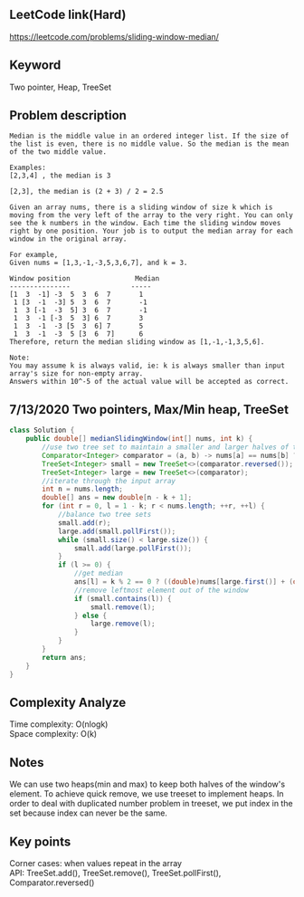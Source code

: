 ## LeetCode link(Hard)
https://leetcode.com/problems/sliding-window-median/

## Keyword
Two pointer, Heap, TreeSet

## Problem description
```
Median is the middle value in an ordered integer list. If the size of the list is even, there is no middle value. So the median is the mean of the two middle value.

Examples:
[2,3,4] , the median is 3

[2,3], the median is (2 + 3) / 2 = 2.5

Given an array nums, there is a sliding window of size k which is moving from the very left of the array to the very right. You can only see the k numbers in the window. Each time the sliding window moves right by one position. Your job is to output the median array for each window in the original array.

For example,
Given nums = [1,3,-1,-3,5,3,6,7], and k = 3.

Window position                Median
---------------               -----
[1  3  -1] -3  5  3  6  7       1
 1 [3  -1  -3] 5  3  6  7       -1
 1  3 [-1  -3  5] 3  6  7       -1
 1  3  -1 [-3  5  3] 6  7       3
 1  3  -1  -3 [5  3  6] 7       5
 1  3  -1  -3  5 [3  6  7]      6
Therefore, return the median sliding window as [1,-1,-1,3,5,6].

Note:
You may assume k is always valid, ie: k is always smaller than input array's size for non-empty array.
Answers within 10^-5 of the actual value will be accepted as correct.
```
## 7/13/2020 Two pointers, Max/Min heap, TreeSet

```java
class Solution {
    public double[] medianSlidingWindow(int[] nums, int k) {
        //use two tree set to maintain a smaller and larger halves of the window elements, keep every element distinct by using index in the set
        Comparator<Integer> comparator = (a, b) -> nums[a] == nums[b] ? a - b : Integer.compare(nums[a], nums[b]);
        TreeSet<Integer> small = new TreeSet<>(comparator.reversed());
        TreeSet<Integer> large = new TreeSet<>(comparator);
        //iterate through the input array
        int n = nums.length;
        double[] ans = new double[n - k + 1];
        for (int r = 0, l = 1 - k; r < nums.length; ++r, ++l) {
            //balance two tree sets
            small.add(r);
            large.add(small.pollFirst());
            while (small.size() < large.size()) {
                small.add(large.pollFirst());
            }
            if (l >= 0) {
                //get median
                ans[l] = k % 2 == 0 ? ((double)nums[large.first()] + (double)nums[small.first()]) / 2 : nums[small.first()];
                //remove leftmost element out of the window
                if (small.contains(l)) {
                    small.remove(l);
                } else {
                    large.remove(l);
                }
            }
        }
        return ans;
    }
}
```

## Complexity Analyze
Time complexity: O(nlogk)\
Space complexity: O(k)

## Notes
We can use two heaps(min and max) to keep both halves of the window's element. To achieve quick remove, we use treeset to implement heaps. In order to deal with duplicated number problem in treeset, we put index in the set because index can never be the same.

## Key points
Corner cases: when values repeat in the array\
API: TreeSet.add(), TreeSet.remove(), TreeSet.pollFirst(), Comparator.reversed()